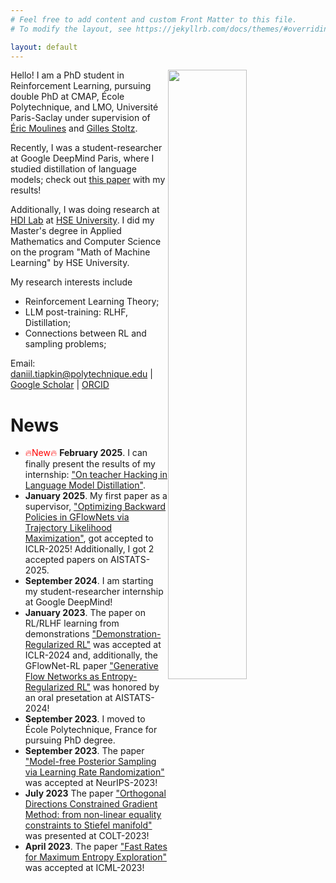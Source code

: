 ```yaml
---
# Feel free to add content and custom Front Matter to this file.
# To modify the layout, see https://jekyllrb.com/docs/themes/#overriding-theme-defaults

layout: default
---
```

<img style="float: right;" width="50%" src="https://imgur.com/mT3wCxI.png">

Hello! I am a PhD student in Reinforcement Learning, pursuing double PhD at CMAP, École Polytechnique, and LMO, Université Paris-Saclay under supervision of [Éric Moulines](https://scholar.google.com/citations?user=_XE1LvQAAAAJ) and [Gilles Stoltz](https://www.imo.universite-paris-saclay.fr/fr/perso/gilles-stoltz/). 

Recently, I was a student-researcher at Google DeepMind Paris, where I studied distillation of language models; check out [this paper](https://arxiv.org/abs/2502.02671) with my results!

Additionally, I was doing research at [HDI Lab](https://cs.hse.ru/en/hdilab/) at [HSE University](https://www.hse.ru/en/). I did my Master's degree in Applied Mathematics and Computer Science on the program "Math of Machine Learning" by HSE University.

My research interests include
* Reinforcement Learning Theory;
* LLM post-training: RLHF, Distillation;
* Connections between RL and sampling problems;

Email: daniil.tiapkin@polytechnique.edu | [Google Scholar](https://scholar.google.com/citations?user=AB23PXQAAAAJ) |  [ORCID](https://orcid.org/0000-0002-8832-7926)

# News

- <span style="color:red"> &#128293;New&#128293; </span> **February 2025**. I can finally present the results of my internship: ["On teacher Hacking in Language Model Distillation"](https://arxiv.org/abs/2502.02671).
- **January 2025**. My first paper as a supervisor, ["Optimizing Backward Policies in GFlowNets via Trajectory Likelihood Maximization"](https://arxiv.org/abs/2410.15474), got accepted to ICLR-2025! Additionally, I got 2 accepted papers on AISTATS-2025.
- **September 2024**. I am starting my student-researcher internship at Google DeepMind!
- **January 2023**. The paper on RL/RLHF learning from demonstrations ["Demonstration-Regularized RL"](https://arxiv.org/abs/2310.17303) was accepted at ICLR-2024 and, additionally, the GFlowNet-RL paper  ["Generative Flow Networks as Entropy-Regularized RL"](https://arxiv.org/abs/2310.12934) was honored by an oral presetation at AISTATS-2024! 
- **September 2023**. I moved to École Polytechnique, France for pursuing PhD degree.
-   **September 2023**. The paper ["Model-free Posterior Sampling via Learning Rate Randomization"](http://arxiv.org/abs/2310.18186) was accepted at NeurIPS-2023!
- **July 2023** The paper ["Orthogonal Directions Constrained Gradient Method: from non-linear equality constraints to Stiefel manifold"](https://proceedings.mlr.press/v195/schechtman23a.html) was presented at COLT-2023!
-  **April 2023**. The paper ["Fast Rates for Maximum Entropy Exploration"](https://proceedings.mlr.press/v202/tiapkin23a.html) was accepted at ICML-2023!